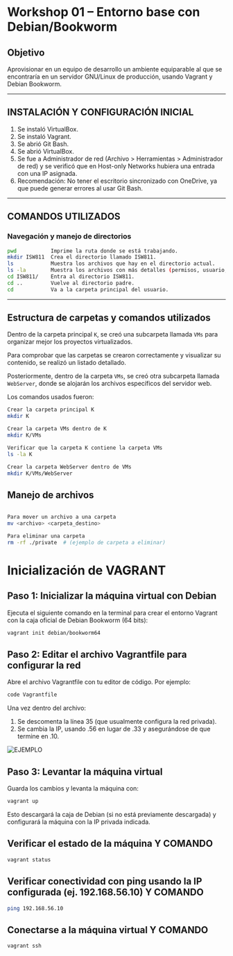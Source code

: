 # Workshop 01 – Entorno base con Debian/Bookworm

## Objetivo

Aprovisionar en un equipo de desarrollo un ambiente equiparable al que se encontraría en un servidor GNU/Linux de producción, usando Vagrant y Debian Bookworm.

---

## INSTALACIÓN Y CONFIGURACIÓN INICIAL

1. Se instaló VirtualBox.  
2. Se instaló Vagrant.  
3. Se abrió Git Bash.  
4. Se abrió VirtualBox.  
5. Se fue a Administrador de red (Archivo > Herramientas > Administrador de red) y se verificó que en Host-only Networks hubiera una entrada con una IP asignada.  
6. Recomendación: No tener el escritorio sincronizado con OneDrive, ya que puede generar errores al usar Git Bash.

---

## COMANDOS UTILIZADOS

### Navegación y manejo de directorios

```bash
pwd           Imprime la ruta donde se está trabajando.
mkdir ISW811  Crea el directorio llamado ISW811.
ls            Muestra los archivos que hay en el directorio actual.
ls -la        Muestra los archivos con más detalles (permisos, usuario, etc.).
cd ISW811/    Entra al directorio ISW811.
cd ..         Vuelve al directorio padre.
cd            Va a la carpeta principal del usuario.
```

---

## Estructura de carpetas y comandos utilizados 


Dentro de la carpeta principal `K`, se creó una subcarpeta llamada `VMs` para organizar mejor los proyectos virtualizados.

Para comprobar que las carpetas se crearon correctamente y visualizar su contenido, se realizó un listado detallado.

Posteriormente, dentro de la carpeta `VMs`, se creó otra subcarpeta llamada `WebServer`, donde se alojarán los archivos específicos del servidor web.

Los comandos usados fueron:

```bash
Crear la carpeta principal K
mkdir K

Crear la carpeta VMs dentro de K
mkdir K/VMs

Verificar que la carpeta K contiene la carpeta VMs
ls -la K

Crear la carpeta WebServer dentro de VMs
mkdir K/VMs/WebServer

```
## Manejo de archivos

```bash

Para mover un archivo a una carpeta
mv <archivo> <carpeta_destino>

Para eliminar una carpeta
rm -rf ./private  # (ejemplo de carpeta a eliminar)

```

# Inicialización de VAGRANT

## Paso 1: Inicializar la máquina virtual con Debian

Ejecuta el siguiente comando en la terminal para crear el entorno Vagrant con la caja oficial de Debian Bookworm (64 bits):

```bash
vagrant init debian/bookworm64

```
## Paso 2: Editar el archivo Vagrantfile para configurar la red

Abre el archivo Vagrantfile con tu editor de código. Por ejemplo:

```bash
code Vagrantfile
```
Una vez dentro del archivo:

1. Se descomenta la línea 35 (que usualmente configura la red privada).
2. Se cambia la IP, usando .56 en lugar de .33 y asegurándose de que termine en .10.

![EJEMPLO](./images/Configuración_red_privada.png)


## Paso 3: Levantar la máquina virtual

Guarda los cambios y levanta la máquina con:

```bash
vagrant up
```
Esto descargará la caja de Debian (si no está previamente descargada) y configurará la máquina con la IP privada indicada.

## Verificar el estado de la máquina Y COMANDO 

```bash
vagrant status
```

## Verificar conectividad con ping usando la IP configurada (ej. 192.168.56.10) Y COMANDO

```bash
ping 192.168.56.10
```

## Conectarse a la máquina virtual Y COMANDO

```bash
vagrant ssh
```


